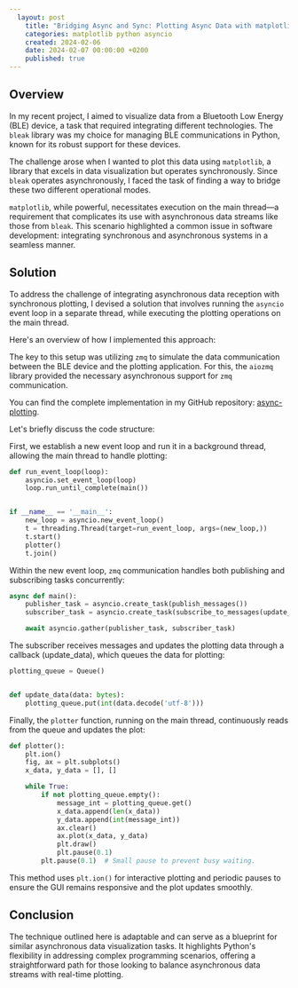 ```yaml
---
  layout: post
    title: "Bridging Async and Sync: Plotting Async Data with matplotlib"
    categories: matplotlib python asyncio
    created: 2024-02-06
    date: 2024-02-07 00:00:00 +0200
    published: true
---
```


## Overview

In my recent project, I aimed to visualize data from a Bluetooth Low Energy (BLE) device, a task that required
integrating different technologies. The `bleak` library was my choice for managing BLE communications in Python, known
for
its robust support for these devices.

The challenge arose when I wanted to plot this data using `matplotlib`, a library that excels in data visualization but
operates synchronously. Since `bleak` operates asynchronously, I faced the task of finding a way to bridge these two
different operational modes.

`matplotlib`, while powerful, necessitates execution on the main thread—a requirement that complicates its use with
asynchronous data streams like those from `bleak`. This scenario highlighted a common issue in software development:
integrating synchronous and asynchronous systems in a seamless manner.

## Solution

To address the challenge of integrating asynchronous data reception with synchronous plotting, I devised a solution that
involves running the `asyncio` event loop in a separate thread, while executing the plotting operations on the main
thread.

Here's an overview of how I implemented this approach:

The key to this setup was utilizing `zmq` to simulate the data communication between the BLE device and the plotting
application. For this, the `aiozmq` library provided the necessary asynchronous support for `zmq` communication.

You can find the complete implementation in my GitHub
repository: [async-plotting](https://github.com/igorbasko01/async-plotting).

Let's briefly discuss the code structure:

First, we establish a new event loop and run it in a background thread, allowing the main thread to handle plotting:

```python
def run_event_loop(loop):
    asyncio.set_event_loop(loop)
    loop.run_until_complete(main())


if __name__ == '__main__':
    new_loop = asyncio.new_event_loop()
    t = threading.Thread(target=run_event_loop, args=(new_loop,))
    t.start()
    plotter()
    t.join()
```

Within the new event loop, `zmq` communication handles both publishing and subscribing tasks concurrently:

```python
async def main():
    publisher_task = asyncio.create_task(publish_messages())
    subscriber_task = asyncio.create_task(subscribe_to_messages(update_data))

    await asyncio.gather(publisher_task, subscriber_task)
```

The subscriber receives messages and updates the plotting data through a callback (update_data), which queues the data
for plotting:

```python
plotting_queue = Queue()


def update_data(data: bytes):
    plotting_queue.put(int(data.decode('utf-8')))
```

Finally, the `plotter` function, running on the main thread, continuously reads from the queue and updates the plot:

```python
def plotter():
    plt.ion()
    fig, ax = plt.subplots()
    x_data, y_data = [], []

    while True:
        if not plotting_queue.empty():
            message_int = plotting_queue.get()
            x_data.append(len(x_data))
            y_data.append(int(message_int))
            ax.clear()
            ax.plot(x_data, y_data)
            plt.draw()
            plt.pause(0.1)
        plt.pause(0.1)  # Small pause to prevent busy waiting.
```

This method uses `plt.ion()` for interactive plotting and periodic pauses to ensure the GUI remains responsive and the
plot updates smoothly.

## Conclusion

The technique outlined here is adaptable and can serve as a blueprint for similar asynchronous data visualization tasks.
It highlights Python's flexibility in addressing complex programming scenarios, offering a straightforward path for
those looking to balance asynchronous data streams with real-time plotting.

